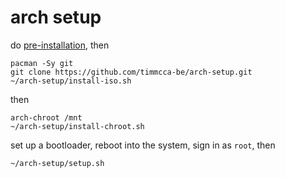 # arch setup

do [pre-installation](https://wiki.archlinux.org/title/installation_guide#Pre-installation), then

```
pacman -Sy git
git clone https://github.com/timmcca-be/arch-setup.git
~/arch-setup/install-iso.sh
```

then

```
arch-chroot /mnt
~/arch-setup/install-chroot.sh
```

set up a bootloader, reboot into the system, sign in as `root`, then

```
~/arch-setup/setup.sh
```
